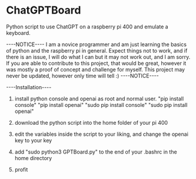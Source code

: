 # ChatGPTBoard
Python script to use ChatGPT on a raspberry pi 400 and emulate a keyboard.


----NOTICE----
I am a novice programmer and am just learning the basics of python and the raspberry pi in general. Expect things not to work, and if there is an issue, I will do what I can but it may not work out, and I am sorry. If you are able to contribute to this project, that would be great, however it was mostly a proof of concept and challenge for myself. This project may never be updated, however only time will tell :)
----NOTICE----




----Installation----

1. install python console and openai as root and normal user.
"pip install console"
"pip install openai"
"sudo pip install console"
"sudo pip install openai"

2. download the python script into the home folder of your pi 400
3. edit the variables inside the script to your liking, and change the openai key to your key
4. add "sudo python3 GPTBoard.py" to the end of your .bashrc in the home directory
5. profit
